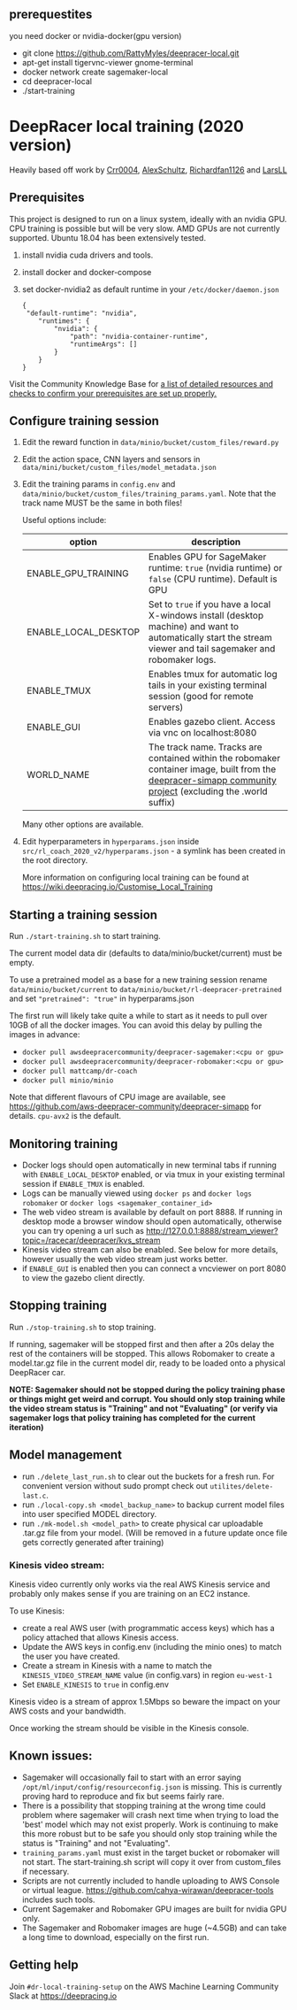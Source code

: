 ## prerequestites
you need docker or nvidia-docker(gpu version)

- git clone https://github.com/RattyMyles/deepracer-local.git
- apt-get install tigervnc-viewer gnome-terminal
- docker network create sagemaker-local
- cd deepracer-local
- ./start-training




# DeepRacer local training (2020 version)

Heavily based off work by [Crr0004](https://github.com/crr0004), [AlexSchultz](https://github.com/alexschultz), [Richardfan1126](https://github.com/richardfan1126) and [LarsLL](https://github.com/larsll)

## Prerequisites

This project is designed to run on a linux system, ideally with an nvidia GPU. CPU training is possible but will be very slow. AMD GPUs are not currently supported.
Ubuntu 18.04 has been extensively tested. 

1.  install nvidia cuda drivers and tools.
2.  install docker and docker-compose
3.  set docker-nvidia2 as default runtime in your `/etc/docker/daemon.json`
   
        {
         "default-runtime": "nvidia",
            "runtimes": {
                "nvidia": {
                    "path": "nvidia-container-runtime",
                    "runtimeArgs": []
                }
            }
        }

Visit the Community Knowledge Base for [a list of detailed resources and checks to confirm your prerequisites are set up properly.](https://wiki.deepracing.io/Local_Training#Prerequisites)

## Configure training session

1.  Edit the reward function in `data/minio/bucket/custom_files/reward.py`
2.  Edit the action space, CNN layers and sensors in `data/mini/bucket/custom_files/model_metadata.json`
3.  Edit the training params in `config.env` and `data/minio/bucket/custom_files/training_params.yaml`. Note that the track name MUST be the same in both files!

    Useful options include:
   
    | option | description |
    |--------|-------------|
    |ENABLE_GPU_TRAINING|Enables GPU for SageMaker runtime: `true` (nvidia runtime) or `false` (CPU runtime). Default is GPU|
    |ENABLE_LOCAL_DESKTOP|Set to `true` if you have a local X-windows install (desktop machine) and want to automatically start the stream viewer and tail sagemaker and robomaker logs.|
    |ENABLE_TMUX|Enables tmux for automatic log tails in your existing terminal session (good for remote servers)|
    |ENABLE_GUI|Enables gazebo client. Access via vnc on localhost:8080|
    |WORLD_NAME|The track name. Tracks are contained within the robomaker container image, built from the [deepracer-simapp community project](https://github.com/aws-deepracer-community/deepracer-simapp/tree/master/bundle/deepracer_simulation_environment/share/deepracer_simulation_environment/worlds) (excluding the .world suffix)
    
    Many other options are available.
    
4. Edit hyperparameters in `hyperparams.json` inside `src/rl_coach_2020_v2/hyperparams.json` - a symlink has been created in the root directory.
    
    More information on configuring local training can be found at https://wiki.deepracing.io/Customise_Local_Training

## Starting a training session
Run `./start-training.sh` to start training. 

The current model data dir (defaults to data/minio/bucket/current) must be empty. 

To use a pretrained model as a base for a new training session rename `data/minio/bucket/current` to `data/minio/bucket/rl-deepracer-pretrained` and set `"pretrained": "true"` in hyperparams.json

The first run will likely take quite a while to start as it needs to pull over 10GB of all the docker images.
You can avoid this delay by pulling the images in advance:

   - `docker pull awsdeepracercommunity/deepracer-sagemaker:<cpu or gpu>`
   - `docker pull awsdeepracercommunity/deepracer-robomaker:<cpu or gpu>`
   - `docker pull mattcamp/dr-coach`
   - `docker pull minio/minio`
   
   Note that different flavours of CPU image are available, see https://github.com/aws-deepracer-community/deepracer-simapp for details.
   `cpu-avx2` is the default.

## Monitoring training
- Docker logs should open automatically in new terminal tabs if running with `ENABLE_LOCAL_DESKTOP` enabled, or via tmux in your existing terminal session if `ENABLE_TMUX` is enabled.
- Logs can be manually viewed using `docker ps` and `docker logs robomaker` or `docker logs <sagemaker_container_id>`
- The web video stream is available by default on port 8888. If running in desktop mode a browser window should open automatically, otherwise you can try opening a url such as http://127.0.0.1:8888/stream_viewer?topic=/racecar/deepracer/kvs_stream
- Kinesis video stream can also be enabled. See below for more details, however usually the web video stream just works better.
- if `ENABLE_GUI` is enabled then you can connect a vncviewer on port 8080 to view the gazebo client directly.

## Stopping training
Run `./stop-training.sh` to stop training. 

If running, sagemaker will be stopped first and then after a 20s delay the rest of the containers will be stopped. This allows Robomaker to create a model.tar.gz file in the current model dir, ready to be loaded onto a physical DeepRacer car.
  
**NOTE: Sagemaker should not be stopped during the policy training phase or things might get weird and corrupt. You should only stop training while the video stream status is "Training" and not "Evaluating" (or verify via sagemaker logs that policy training has completed for the current iteration)**

## Model management
- run `./delete_last_run.sh` to clear out the buckets for a fresh run. For convenient version without sudo prompt check out `utilites/delete-last.c`.
- run `./local-copy.sh <model_backup_name>` to backup current model files into user specified MODEL directory.
- run `./mk-model.sh <model_path>` to create physical car uploadable .tar.gz file from your model. (Will be removed in a future update once file gets correctly generated after training)

### Kinesis video stream:

Kinesis video currently only works via the real AWS Kinesis service and probably only makes sense if you are training on an EC2 instance.

To use Kinesis:
- create a real AWS user (with programmatic access keys) which has a policy attached that allows Kinesis access. 
- Update the AWS keys in config.env (including the minio ones) to match the user you have created.
- Create a stream in Kinesis with a name to match the `KINESIS_VIDEO_STREAM_NAME` value (in config.vars) in region `eu-west-1`
- Set `ENABLE_KINESIS` to `true` in config.env

Kinesis video is a stream of approx 1.5Mbps so beware the impact on your AWS costs and your bandwidth. 

Once working the stream should be visible in the Kinesis console. 

## Known issues:
- Sagemaker will occasionally fail to start with an error saying `/opt/ml/input/config/resourceconfig.json` is missing. This is currently proving hard to reproduce and fix but seems fairly rare.
- There is a possibility that stopping training at the wrong time could problem where sagemaker will crash next time when trying to load the 'best' model which may not exist properly. Work is continuing to make this more robust but to be safe you should only stop training while the status is "Training" and not "Evaluating".
- `training_params.yaml` must exist in the target bucket or robomaker will not start. The start-training.sh script will copy it over from custom_files if necessary.
- Scripts are not currently included to handle uploading to AWS Console or virtual league. https://github.com/cahya-wirawan/deepracer-tools includes such tools.
- Current Sagemaker and Robomaker GPU images are built for nvidia GPU only. 
- The Sagemaker and Robomaker images are huge (~4.5GB) and can take a long time to download, especially on the first run.

## Getting help

Join `#dr-local-training-setup` on the AWS Machine Learning Community Slack at https://deepracing.io


